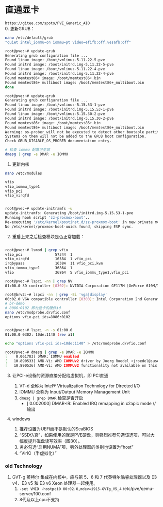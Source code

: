 # 直通显卡
`https://gitee.com/spoto/PVE_Generic_AIO`  
0. 更新GRUB：
```sh
nano /etc/default/grub
"quiet intel_iommu=on iommu=pt video=efifb:off,vesafb:off"

root@pve:~# update-grub
Generating grub configuration file ...
Found linux image: /boot/vmlinuz-5.11.22-5-pve
Found initrd image: /boot/initrd.img-5.11.22-5-pve
Found linux image: /boot/vmlinuz-5.11.22-4-pve
Found initrd image: /boot/initrd.img-5.11.22-4-pve
Found memtest86+ image: /boot/memtest86+.bin
Found memtest86+ multiboot image: /boot/memtest86+_multiboot.bin
done

root@pve:~# update-grub
Generating grub configuration file ...
Found linux image: /boot/vmlinuz-5.15.53-1-pve
Found initrd image: /boot/initrd.img-5.15.53-1-pve
Found linux image: /boot/vmlinuz-5.15.30-2-pve
Found initrd image: /boot/initrd.img-5.15.30-2-pve
Found memtest86+ image: /boot/memtest86+.bin
Found memtest86+ multiboot image: /boot/memtest86+_multiboot.bin
Warning: os-prober will not be executed to detect other bootable partitions.
Systems on them will not be added to the GRUB boot configuration.
Check GRUB_DISABLE_OS_PROBER documentation entry.

# 检查 iommu 配置可生效
dmesg | grep -e DMAR -e IOMMU
```

1. 更新内核
```sh 
nano /etc/modules

vfio
vfio_iommu_type1
vfio_pci
vfio_virqfd


root@pve:~# update-initramfs -u
update-initramfs: Generating /boot/initrd.img-5.15.53-1-pve
Running hook script 'zz-proxmox-boot'..
Re-executing '/etc/kernel/postinst.d/zz-proxmox-boot' in new private mount namespace..
No /etc/kernel/proxmox-boot-uuids found, skipping ESP sync.
```

2. 重启上来之后检查模块是否正常加载：

```sh 

root@pve:~# lsmod | grep vfio
vfio_pci               57344  1
vfio_virqfd            16384  1 vfio_pci
irqbypass              16384  11 vfio_pci,kvm
vfio_iommu_type1       36864  1
vfio                   36864  5 vfio_iommu_type1,vfio_pci

root@pve:~# lspci -nn | grep NV
01:00.0 3D controller [0302]: NVIDIA Corporation GF117M [GeForce 610M/710M/810M/820M / GT 620M/625M/630M/720M] [10de:1140] (rev a1)

root@brv2:~# lspci -nn | grep -Ei 'vga|display'
00:02.0 VGA compatible controller [0300]: Intel Corporation 2nd Generation Core Processor Family Integrated Graphics Controller [8086:0102] (rev 09)
# br-demo
# 8086:0102 即为显卡的硬件id
nano /etc/modprobe.d/vfio.conf
options vfio-pci ids=8086:0102


root@pve:~# lspci -n -s 01:00.0
01:00.0 0302: 10de:1140 (rev a1)

echo "options vfio-pci ids=10de:1140" > /etc/modprobe.d/vfio.conf

root@pve:~# dmesg | grep -e DMAR -e IOMMU
[    0.061783] DMAR: IOMMU enabled
[   10.890533] AMD-Vi: AMD IOMMUv2 driver by Joerg Roedel <jroedel@suse.de>
[   10.890536] AMD-Vi: AMD IOMMUv2 functionality not available on this system
```

3. 让PCI-e设备的资源直接分配给虚拟机，即 PCI直通
   1. VT-d 全称为 Intel® Virtualization Technology for Directed I/O
   2. IOMMU 全称为 Input/Output Memory Management Unit
   3. `dmesg | grep DMAR` 检查是否开启
      - [    0.002000] DMAR-IR: Enabled IRQ remapping in x2apic mode //输出 

4. windows 
   1. 推荐设置为UEFI而不是默认的SeaBIOS
   2. “SSD仿真”，如果使用的就是PVE硬盘，则强烈推荐勾选该选项，可以大幅度提升磁盘读写效率（图30）。
   3. 务必勾选“启用NUMA”项，另外处理器的类别也设置为“host”
   4. “VirlO（半虚拟化）”


### old Technology
1. GVT-g 英特尔 集成在内核中，应与第 5、6 和 7 代英特尔酷睿处理器以及 E3 v4、E3 v5 和 E3 v6 Xeon 处理器一起使用。
   1. `-set VMID -hostpci0 00:02.0,mdev=i915-GVTg_V5_4`  /etc/pve/qemu-server/100.conf
   2. 8代及以上cpu不支持